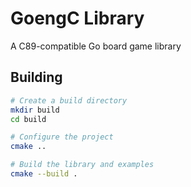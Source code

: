 # GoengC Library

A C89-compatible Go board game library

## Building

```bash
# Create a build directory
mkdir build
cd build

# Configure the project
cmake ..

# Build the library and examples
cmake --build .
```
